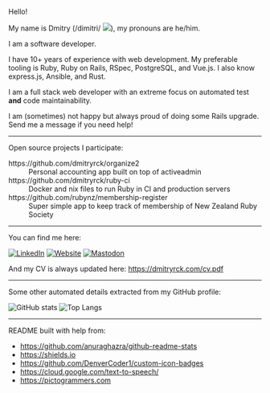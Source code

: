 Hello!

My name is Dmitry (/dimitri/ <a target="_blank" href="https://dmitryrck.com/en-US-Wavenet-C-FEMALE.mp3"><img src="https://custom-icon-badges.demolab.com/static/v1?label=pronunciation&message=/dimitri/&color=gray&logo=volume-high-custom"></a>), my pronouns are he/him.

I am a software developer.

I have 10+ years of experience with web development. My preferable tooling is
Ruby, Ruby on Rails, RSpec, PostgreSQL, and Vue.js.
I also know express.js, Ansible, and Rust.

I am a full stack web developer with an extreme focus on automated test **and**
code maintainability.

I am (sometimes) not happy but always proud of doing some Rails upgrade. Send
me a message if you need help!

---

Open source projects I participate:

<dl>
  <dt>https://github.com/dmitryrck/organize2</dt>
  <dd>Personal accounting app built on top of activeadmin</dd>

  <dt>https://github.com/dmitryrck/ruby-ci</dt>
  <dd>Docker and nix files to run Ruby in CI and production servers</dd>
  
  <dt>https://github.com/rubynz/membership-register</dt>
  <dd>Super simple app to keep track of membership of New Zealand Ruby Society</dd>
</dl>
  
---

You can find me here:

[![LinkedIn](https://img.shields.io/badge/LinkedIn-0077B5?style=for-the-badge&logo=linkedin&logoColor=white)](https://www.linkedin.com/in/dmitryrck/)
[![Website](https://img.shields.io/badge/website-white?style=for-the-badge&logo=markdown&logoColor=black)](https://dmitryrck.github.io)
[![Mastodon](https://img.shields.io/mastodon/follow/109404472254408241?domain=https%3A%2F%2Fyetanother.place&style=for-the-badge)](https://yetanother.place/@dmitry)

And my CV is always updated here: https://dmitryrck.com/cv.pdf

---

Some other automated details extracted from my GitHub profile:

<p>
  <img alt="GitHub stats" src="https://github-readme-stats.vercel.app/api?username=dmitryrck&show_icons=true&theme=dracula&line_height=33">
  <img alt="Top Langs" src="https://github-readme-stats.vercel.app/api/top-langs/?username=dmitryrck&count_private=true&hide=html,python,crystal,Tex&theme=dracula&line_height=10&langs_count=4">
</p>

---

README built with help from:

* https://github.com/anuraghazra/github-readme-stats
* https://shields.io
* https://github.com/DenverCoder1/custom-icon-badges
* https://cloud.google.com/text-to-speech/
* https://pictogrammers.com
